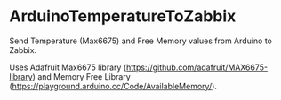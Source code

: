# ArduinoTemperatureToZabbix
Send Temperature (Max6675) and Free Memory values from Arduino to Zabbix.

Uses Adafruit Max6675 library (https://github.com/adafruit/MAX6675-library) and Memory Free Library (https://playground.arduino.cc/Code/AvailableMemory/).
